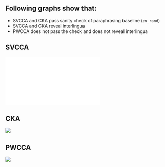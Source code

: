 ## Following graphs show that:
  * SVCCA and CKA pass sanity check of paraphrasing baseline (```en_rand```)
  * SVCCA and CKA reveal interlingua 
  * PWCCA does not pass the check and does not reveal interlingua
  
 ## SVCCA
![desc](abstraction_pattern_tuned_xnli_langs_svcca.pdf)
 
 ## CKA
 <image src="abstraction_pattern_tuned_xnli_langs_cka.pdf"/>
 
 ## PWCCA
 <image src="abstraction_pattern_tuned_xnli_langs_pwcca.pdf"/>

